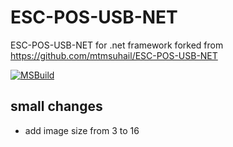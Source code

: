 # ESC-POS-USB-NET
ESC-POS-USB-NET for .net framework
forked from https://github.com/mtmsuhail/ESC-POS-USB-NET

[![MSBuild](https://github.com/czyt/ESC-POS-USB-NET/actions/workflows/msbuild.yml/badge.svg)](https://github.com/czyt/ESC-POS-USB-NET/actions/workflows/msbuild.yml)

## small changes
+ add image size from 3 to 16
